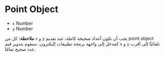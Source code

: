 # Point Object

* `x` Number
* `y` Number

**ملاحظة:** كل من `x` و `y` يجب أن تكون أعداد صحيحة كاملة، عند تقديم point object كمدخل إلى واجهة برمجة تطبيقات إليكترون، سنقوم بتدوير قيم `x` و `y` تلقائيًا إلى أقرب عدد صحيح تمامًا.
